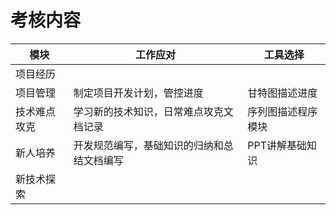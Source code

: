 # 考核内容

| 模块         | 工作应对                                   | 工具选择           |
| ------------ | ------------------------------------------ | ------------------ |
| 项目经历     |                                            |                    |
| 项目管理     | 制定项目开发计划，管控进度                 | 甘特图描述进度     |
| 技术难点攻克 | 学习新的技术知识，日常难点攻克文档记录     | 序列图描述程序模块 |
| 新人培养     | 开发规范编写，基础知识的归纳和总结文档编写 | PPT讲解基础知识    |
| 新技术探索   |                                            |                    |

